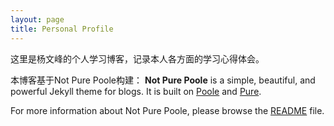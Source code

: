 ```yaml
---
layout: page
title: Personal Profile
---
```

这里是杨文峰的个人学习博客，记录本人各方面的学习心得体会。



本博客基于Not Pure Poole构建：
**Not Pure Poole** is a simple, beautiful, and powerful Jekyll theme for blogs. It is built on [Poole](https://github.com/poole/poole) and [Pure](https://purecss.io/).

For more information about Not Pure Poole, please browse the [README](https://github.com/vszhub/not-pure-poole) file.
